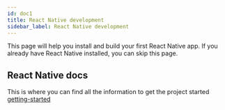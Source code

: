 ```yaml
---
id: doc1
title: React Native development
sidebar_label: React Native development
---
```


This page will help you install and build your first React Native app. If you already have React Native installed, you can skip this page.

## React Native docs


This is where you can find all the information to get the project started <a href="https://reactnative.dev/docs/getting-started/" target="_blank">getting-started</a>